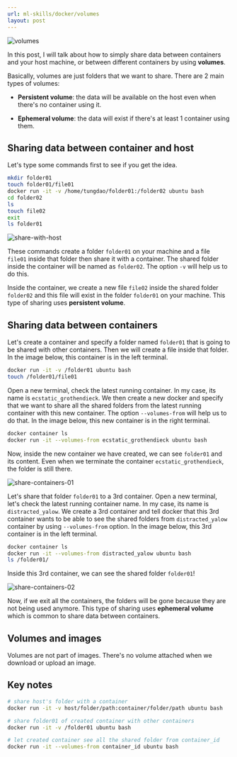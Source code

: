 ```yaml
---
url: ml-skills/docker/volumes
layout: post
---
```


![volumes][volumes]

In this post, I will talk about how to simply share data between containers and your host machine, or between different containers by using **volumes**.

Basically, volumes are just folders that we want to share.
There are 2 main types of volumes:

- **Persistent volume**: the data will be available on the host even when there's no container using it.

- **Ephemeral volume**: the data will exist if there's at least 1 container using them.

## Sharing data between container and host

Let's type some commands first to see if you get the idea.

```bash
mkdir folder01
touch folder01/file01
docker run -it -v /home/tungdao/folder01:/folder02 ubuntu bash
cd folder02
ls
touch file02
exit
ls folder01
```

![share-with-host][share-with-host]

These commands create a folder `folder01` on your machine and a file `file01` inside that folder then share it with a container. The shared folder inside the container will be named as `folder02`. The option `-v` will help us to do this.

Inside the container, we create a new file `file02` inside the shared folder `folder02` and this file will exist in the folder `folder01` on your machine. This type of sharing uses **persistent volume**.

## Sharing data between containers

Let's create a container and specify a folder named `folder01` that is going to be shared with other containers. Then we will create a file inside that folder. In the image below, this container is in the left terminal.

```bash
docker run -it -v /folder01 ubuntu bash
touch /folder01/file01
```

Open a new terminal, check the latest running container. In my case, its name is `ecstatic_grothendieck`. We then create a new docker and specify that we want to share all the shared folders from the latest running container with this new container. The option `--volumes-from` will help us to do that. In the image below, this new container is in the right terminal.

```bash
docker container ls
docker run -it --volumes-from ecstatic_grothendieck ubuntu bash
```

Now, inside the new container we have created, we can see `folder01` and its content. Even when we terminate the container `ecstatic_grothendieck`, the folder is still there.

![share-containers-01][share-containers-01]

Let's share that folder `folder01` to a 3rd container. Open a new terminal, let's check the latest running container name. In my case, its name is `distracted_yalow`. We create a 3rd container and tell docker that this 3rd container wants to be able to see the shared folders from `distracted_yalow` container by using `--volumes-from` option. In the image below, this 3rd container is in the left terminal.

```bash
docker container ls
docker run -it --volumes-from distracted_yalow ubuntu bash
ls /folder01/
```

Inside this 3rd container, we can see the shared folder `folder01`!

![share-containers-02][share-containers-02]

Now, if we exit all the containers, the folders will be gone because they are not being used anymore. This type of sharing uses **ephemeral volume** which is common to share data between containers.

## Volumes and images

Volumes are not part of images. There's no volume attached when we download or upload an image.

## Key notes

```bash
# share host's folder with a container
docker run -it -v host/folder/path:container/folder/path ubuntu bash

# share folder01 of created container with other containers
docker run -it -v /folder01 ubuntu bash

# let created container see all the shared folder from container_id
docker run -it --volumes-from container_id ubuntu bash
```

<!-- MARKDOWN LINKS & IMAGES -->

[volumes]: /assets/images/ml-skills/docker/volumes/volumes.jpg
[share-with-host]: /assets/images/ml-skills/docker/volumes/share-with-host.png
[share-containers-01]: /assets/images/ml-skills/docker/volumes/share-containers-01.png
[share-containers-02]: /assets/images/ml-skills/docker/volumes/share-containers-02.png
